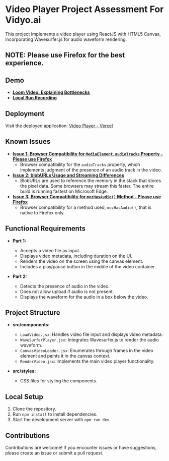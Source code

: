 # Video Player Project Assessment For Vidyo.ai

This project implements a video player using ReactJS with HTML5 Canvas, incorporating Wavesurfer.js for audio waveform rendering.

## NOTE: Please use Firefox for the best experience.

## Demo

- **[Loom Video: Explaining Bottlenecks](https://www.loom.com/share/18f1af39e0ae4a4691402ca766731218?sid=b55e50d1-09c9-45c5-a46c-e072f1dec661)**
- **[Local Run Recording](local%20run%20recording.mp4)**

## Deployment

Visit the deployed application: [Video Player - Vercel](https://vidyo-frontend-assessment.vercel.app/)


## Known Issues

- **[Issue 1: Browser Compatibility for `MediaElement.audioTracks` Property - Please use Firefox](https://developer.mozilla.org/en-US/docs/Web/API/HTMLMediaElement/audioTracks)**
  - Browser compatibility for the `audioTracks` property, which implements judgment of the presence of an audio track in the video.
- **[Issue 2: blobURLs Usage and Streaming Differences](#)**
  - BlobURLs are used to reference the memory in the stack that stores the pixel data. Some browsers may stream this faster. The entire build is running fastest on Microsoft Edge.
- **[Issue 3: Browser Compatibility for `mozHasAudio()` Method - Please use Firefox](https://caniuse.com/mdn-api_htmlvideoelement_mozhasaudio)**
  - Browser compatibility for a method used, `mozHasAudio()`, that is native to Firefox only.

## Functional Requirements

- **Part 1:**
  - Accepts a video file as input.
  - Displays video metadata, including duration on the UI.
  - Renders the video on the screen using the canvas element.
  - Includes a play/pause button in the middle of the video container.

- **Part 2:**
  - Detects the presence of audio in the video.
  - Does not allow upload if audio is not present.
  - Displays the waveform for the audio in a box below the video.

## Project Structure

- **src/components:**
  - `LoadVideo.jsx`: Handles video file input and displays video metadata.
  - `WaveSurferPlayer.jsx`: Integrates Wavesurfer.js to render the audio waveform.
  - `CanvasVideoLoader.jsx`: Enumerates through frames in the video element and paints it in the canvas context.
  - `RenderVideo.jsx`: Implements the main video player functionality.

- **src/styles:**
  - CSS files for styling the components.

## Local Setup

1. Clone the repository.
2. Run `npm install` to install dependencies.
3. Start the development server with `npm run dev`.

## Contributions

Contributions are welcome! If you encounter issues or have suggestions, please create an issue or submit a pull request.
